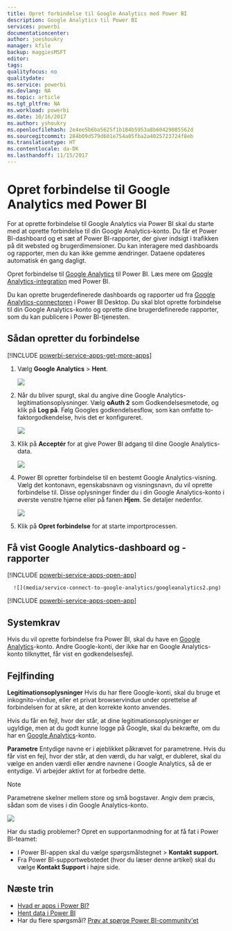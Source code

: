 ```yaml
---
title: Opret forbindelse til Google Analytics med Power BI
description: Google Analytics til Power BI
services: powerbi
documentationcenter: 
author: joeshoukry
manager: kfile
backup: maggiesMSFT
editor: 
tags: 
qualityfocus: no
qualitydate: 
ms.service: powerbi
ms.devlang: NA
ms.topic: article
ms.tgt_pltfrm: NA
ms.workload: powerbi
ms.date: 10/16/2017
ms.author: yshoukry
ms.openlocfilehash: 2e4ee5b6ba5625f1b184b5953a8b60429085562d
ms.sourcegitcommit: 284b09d579d601e754a05fba2a4025723724f8eb
ms.translationtype: HT
ms.contentlocale: da-DK
ms.lasthandoff: 11/15/2017
---
```

# <a name="connect-to-google-analytics-with-power-bi"></a>Opret forbindelse til Google Analytics med Power BI
For at oprette forbindelse til Google Analytics via Power BI skal du starte med at oprette forbindelse til din Google Analytics-konto. Du får et Power BI-dashboard og et sæt af Power BI-rapporter, der giver indsigt i trafikken på dit websted og brugerdimensioner. Du kan interagere med dashboards og rapporter, men du kan ikke gemme ændringer. Dataene opdateres automatisk én gang dagligt.

Opret forbindelse til [Google Analytics](https://app.powerbi.com/getdata/services/google-analytics) til Power BI. Læs mere om [Google Analytics-integration](https://powerbi.microsoft.com/integrations/google-analytics) med Power BI.

Du kan oprette brugerdefinerede dashboards og rapporter ud fra [Google Analytics-connectoren](service-google-analytics-connector.md) i Power BI Desktop. Du skal blot oprette forbindelse til din Google Analytics-konto og oprette dine brugerdefinerede rapporter, som du kan publicere i Power BI-tjenesten.

## <a name="how-to-connect"></a>Sådan opretter du forbindelse
[!INCLUDE [powerbi-service-apps-get-more-apps](./includes/powerbi-service-apps-get-more-apps.md)]

1. Vælg **Google Analytics** \> **Hent**.
   
   ![](media/service-connect-to-google-analytics/ga.png)
2. Når du bliver spurgt, skal du angive dine Google Analytics-legitimationsoplysninger. Vælg **oAuth 2** som Godkendelsesmetode, og klik på **Log på**. Følg Googles godkendelsesflow, som kan omfatte to-faktorgodkendelse, hvis det er konfigureret.
   
   ![](media/service-connect-to-google-analytics/creds.png)
3. Klik på **Acceptér** for at give Power BI adgang til dine Google Analytics-data.
   
   ![](media/service-connect-to-google-analytics/googleanalytics.png)
4. Power BI opretter forbindelse til en bestemt Google Analytics-visning. Vælg det kontonavn, egenskabsnavn og visningsnavn, du vil oprette forbindelse til. Disse oplysninger finder du i din Google Analytics-konto i øverste venstre hjørne eller på fanen **Hjem**. Se detaljer nedenfor. 
   
   ![](media/service-connect-to-google-analytics/params2.png)
5. Klik på **Opret forbindelse** for at starte importprocessen. 

## <a name="view-the-google-analytics-dashboard-and-reports"></a>Få vist Google Analytics-dashboard og -rapporter
[!INCLUDE [powerbi-service-apps-open-app](./includes/powerbi-service-apps-open-app.md)]

      ![](media/service-connect-to-google-analytics/googleanalytics2.png)

[!INCLUDE [powerbi-service-apps-open-app](./includes/powerbi-service-apps-what-now.md)]

## <a name="system-requirements"></a>Systemkrav
Hvis du vil oprette forbindelse fra Power BI, skal du have en [Google Analytics](https://www.google.com/analytics/)-konto. Andre Google-konti, der ikke har en Google Analytics-konto tilknyttet, får vist en godkendelsesfejl.

## <a name="troubleshooting"></a>Fejlfinding
**Legitimationsoplysninger** Hvis du har flere Google-konti, skal du bruge et inkognito-vindue, eller et privat browservindue under oprettelse af forbindelsen for at sikre, at den korrekte konto anvendes.

Hvis du får en fejl, hvor der står, at dine legitimationsoplysninger er ugyldige, men at du godt kunne logge på Google, skal du bekræfte, om du har en [Google Analytics](https://www.google.com/analytics/)-konto.

**Parametre** Entydige navne er i øjeblikket påkrævet for parametrene. Hvis du får vist en fejl, hvor der står, at den værdi, du har valgt, er dubleret, skal du vælge en anden værdi eller ændre navnene i Google Analytics, så de er entydige. Vi arbejder aktivt for at forbedre dette.

>[!NOTE]
>Parametrene skelner mellem store og små bogstaver. Angiv dem præcis, sådan som de vises i din Google Analytics-konto.

![](media/service-connect-to-google-analytics/pbi_googleanalytics1.png)

Har du stadig problemer? Opret en supportanmodning for at få fat i Power BI-teamet:

* I Power BI-appen skal du vælge spørgsmålstegnet \> **Kontakt support.**
* Fra Power BI-supportwebstedet (hvor du læser denne artikel) skal du vælge **Kontakt Support** i højre side.

## <a name="next-steps"></a>Næste trin
* [Hvad er apps i Power BI?](service-install-use-apps.md)
* [Hent data i Power BI](service-get-data.md)
* Har du flere spørgsmål? [Prøv at spørge Power BI-community'et](http://community.powerbi.com/)

